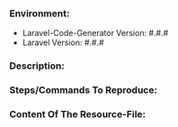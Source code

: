 ### Environment:
- Laravel-Code-Generator Version: #.#.#
- Laravel Version: #.#.#

### Description:


### Steps/Commands To Reproduce:


### Content Of The Resource-File:

